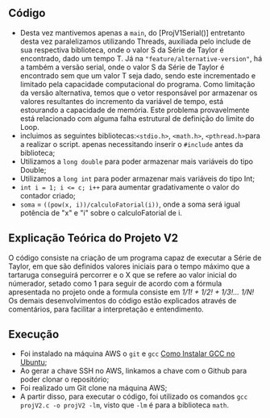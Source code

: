 ## Código
- Desta vez mantivemos apenas a `main`, do [ProjV1Serial()] entretanto desta vez paralelizamos utilizando Threads, auxiliada pelo include de sua respectiva biblioteca, onde o valor S da Série de Taylor é encontrado, dado um tempo T. Já na `"feature/alternative-version"`, há a também a versão serial, onde o valor S da Série de Taylor é encontrado sem que um valor T seja dado, sendo este incrementado e limitado pela capacidade computacional do programa. Como limitação da versão alternativa, temos que o vetor responsável por armazenar os valores resultantes do incremento da variável de tempo, está estourando a capacidade de memória. Este problema provavelmente está relacionado com alguma falha estrutural de definição do limite do Loop.
- incluimos as seguintes bibliotecas:`<stdio.h>`, `<math.h>`, `<pthread.h>`para a realizar o script. apenas necessitando inserir o `#include` antes da biblioteca;
- Utilizamos a `long double` para poder armazenar mais variáveis do tipo Double; 
- Utilizamos a `long int` para poder armazenar mais variáveis do tipo Int;
- `int i = 1; i <= c; i++` para aumentar gradativamente o valor do contador criado;
- `soma` = `((pow(x, i))/calculoFatorial(i))`, onde a soma será igual potência de "x" e "i" sobre o calculoFatorial de i.
## Explicação Teórica do Projeto V2
O código consiste na criação de um programa capaz de executar a Série de Taylor, em que são definidos valores iniciais para o tempo máximo que a tartaruga conseguirá percorrer e o X que se refere ao valor inicial do númerador, setado como 1 para seguir de acordo com a fórmula apresentada no projeto onde a formula consiste em _1/1! + 1/2! + 1/3!... 1/N!_ Os demais desenvolvimentos do código estão explicados através de comentários, para facilitar a interpretação e entendimento.

## Execução
- Foi instalado na máquina AWS o `git` e `gcc` [Como Instalar GCC no Ubuntu](https://linuxize.com/post/how-to-install-gcc-compiler-on-ubuntu-18-04/);
- Ao gerar a chave SSH no AWS, linkamos a chave com o Github para poder clonar o repositório;
- Foi realizado um Git clone na máquina AWS;
- A partir disso, para executar o código, foi utilizado os comandos `gcc projV2.c -o projV2 -lm`, visto que `-lm` é para a biblioteca `math`.

